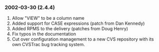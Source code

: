 ### 2002\-03\-30 (2\.4\.4\)

1. Allow "VIEW" to be a column name
2. Added support for CASE expressions (patch from Dan Kennedy)
3. Added RPMS to the delivery (patches from Doug Henry)
4. Fix typos in the documentation
5. Cut over configuration management to a new CVS repository with
 its own CVSTrac bug tracking system.




